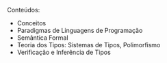 Conteúdos:

- Conceitos
- Paradigmas de Linguagens de Programação
- Semântica Formal
- Teoria dos Tipos: Sistemas de Tipos, Polimorfismo
- Verificação e Inferência de Tipos
